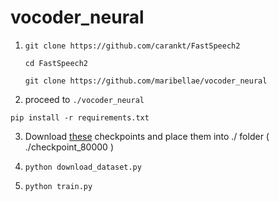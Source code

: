 # vocoder_neural

1) `git clone https://github.com/carankt/FastSpeech2 `

   ` cd FastSpeech2 `
   
   ` git clone https://github.com/maribellae/vocoder_neural `
   
2) proceed to `./vocoder_neural`

`pip install -r requirements.txt`


3)   Download [these](https://drive.google.com/file/d/12jW1KivfEjv4YBs6gAZVdVWJ-muZv6CQ/view) checkpoints and place them into ./ folder ( ./checkpoint_80000 )


4)  `python download_dataset.py`


5)  `python train.py`
